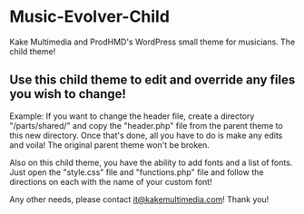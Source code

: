 # Music-Evolver-Child
Kake Multimedia and ProdHMD's WordPress small theme for musicians. The child theme!

## Use this child theme to edit and override any files you wish to change!
Example: If you want to change the header file, create a directory "/parts/shared/" and copy the "header.php" file from the parent theme to this new directory. Once that's done, all you have to do is make any edits and voila! The original parent theme won't be broken.

Also on this child theme, you have the ability to add fonts and a list of fonts. Just open the "style.css" file and "functions.php" file and follow the directions on each with the name of your custom font!

Any other needs, please contact <a href="mailto:it@kakemultimedia.com" alt="" target="_blank">it@kakemultimedia.com!</a> Thank you!